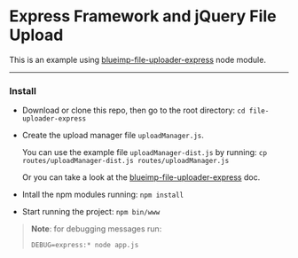 Express Framework and jQuery File Upload
========================================

This is an example using [blueimp-file-uploader-express](https://github.com/vihuvac/blueimp-file-uploader-express) node module.

---

### Install

* Download or clone this repo, then go to the root directory:
    ```cd file-uploader-express```

* Create the upload manager file ```uploadManager.js```.

    You can use the example file ```uploadManager-dist.js``` by running:
        ```cp routes/uploadManager-dist.js routes/uploadManager.js```

    Or you can take a look at the [blueimp-file-uploader-express](https://github.com/vihuvac/blueimp-file-uploader-express) doc.

* Intall the npm modules running:
    ```npm install```

* Start running the project:
    ```npm bin/www```

> **Note**:
> for debugging messages run:
>
> ```DEBUG=express:* node app.js```
